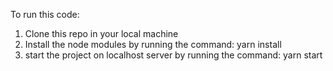 To run this code:

1) Clone this repo in your local machine
2) Install the node modules by running the command: yarn install 
3) start the project on localhost server by running the command: yarn start
